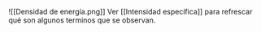 ![[Densidad de energía.png]]
Ver [[Intensidad específica]] para refrescar qué son algunos terminos que se observan.